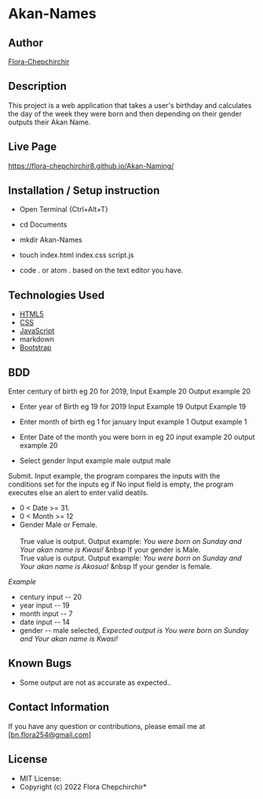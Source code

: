 # Akan-Names

## Author

[Flora-Chepchirchir](https://github.com/Flora-Chepchirchir8)

## Description

This project is a web application that takes a user's birthday and calculates the day of the week they were born and then depending on their gender outputs their Akan Name. 


## Live Page 
https://flora-chepchirchir8.github.io/Akan-Naming/


## Installation / Setup instruction
* Open Terminal {Ctrl+Alt+T}

* cd Documents

* mkdir Akan-Names

* touch index.html index.css script.js

* code . or atom . based on the text editor you have.

## Technologies Used

* [HTML5](https://github.com/topics/html5)
* [CSS](https://github.com/topics/css3)
* [JavaScript](https://github.com/topics/javascript)
* markdown
* [Bootstrap](https://github.com/topics/bootstrap)

## BDD
Enter century of birth eg 20 for 2019,
     Input Example 20
     Output example 20

* Enter year of Birth eg 19 for 2019
     Input Example 19
     Output Example 19

* Enter month of birth eg 1 for january 
    Input example 1
    Output example 1

* Enter Date of the month you were born in eg 20
    input example 20
    output example 20

* Select gender 
    Input example male
    output male

Submit.
Input example, the program compares the inputs with the conditions set for the inputs eg if No input field is empty, the program executes else an alert to enter valid deatils.
* 0 < Date >= 31.
* 0 < Month >= 12
* Gender Male or Female. <br/>  
True value is output. Output example: *You were born on Sunday and Your akan name is Kwasi!* &nbsp If your gender is Male.<br/>
True value is output. Output example: *You were born on Sunday and Your akan name is  Akosua!* &nbsp If your gender is female.  

*Example*
* century input -- 20
* year input   -- 19
* month input  -- 7
* date input -- 14
* gender -- male selected,
*Expected output is *You were born on Sunday and Your akan name is Kwasi!** 

## Known Bugs
* Some output are not as accurate as expected..

## Contact Information 

If you have any question or contributions, please email me at
 [bn.flora254@gmail.com]

## License
* MIT License:
* Copyright (c) 2022 Flora Chepchirchir*